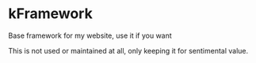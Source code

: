 # kFramework
Base framework for my website, use it if you want

This is not used or maintained at all, only keeping it for sentimental value.
